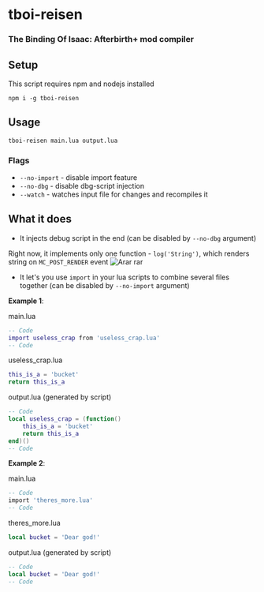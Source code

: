 # tboi-reisen
### The Binding Of Isaac: Afterbirth+ mod compiler

## Setup
This script requires npm and nodejs installed

`npm i -g tboi-reisen`

## Usage
`tboi-reisen main.lua output.lua`
### Flags
* `--no-import` - disable import feature
* `--no-dbg` - disable dbg-script injection
* `--watch` - watches input file for changes and recompiles it

## What it does
* It injects debug script in the end (can be disabled by `--no-dbg` argument)

Right now, it implements only one function - ``log('String')``, which renders string on `MC_POST_RENDER` event
![Arar rar](http://i.imgur.com/jUZZLNx.png)

* It let's you use ``import`` in your lua scripts to combine several files together (can be disabled by `--no-import` argument)

**Example 1**:

main.lua
```lua
-- Code
import useless_crap from 'useless_crap.lua'
-- Code
```

useless_crap.lua
```lua
this_is_a = 'bucket'
return this_is_a
```

output.lua (generated by script)
```lua
-- Code
local useless_crap = (function() 
	this_is_a = 'bucket'
	return this_is_a
end)()
-- Code
```

**Example 2**:

main.lua
```lua
-- Code
import 'theres_more.lua'
-- Code
```

theres_more.lua
```lua
local bucket = 'Dear god!'
```

output.lua (generated by script)
```lua
-- Code
local bucket = 'Dear god!'
-- Code
```